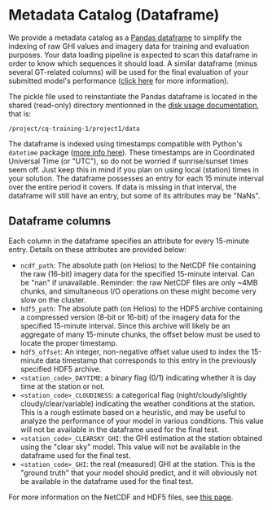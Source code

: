 # Metadata Catalog (Dataframe)

We provide a metadata catalog as a [Pandas dataframe](https://pandas.pydata.org/pandas-docs/stable/reference/api/pandas.DataFrame.html)
to simplify the indexing of raw GHI values and imagery data for training and evaluation purposes. Your
data loading pipeline is expected to scan this dataframe in order to know which sequences it should load.
A similar dataframe (minus several GT-related columns) will be used for the final evaluation of your
submitted model's performance ([click here](evaluation.md) for more information).

The pickle file used to reinstantiate the Pandas dataframe is located in the shared (read-only) directory
mentionned in the [disk usage documentation](../../disk-usage.md), that is:
```
/project/cq-training-1/project1/data
```

The dataframe is indexed using timestamps compatible with Python's ``datetime`` package ([more
info here](https://docs.python.org/3/library/datetime.html)). These timestamps are in Coordinated
Universal Time (or "UTC"), so do not be worried if sunrise/sunset times seem off. Just keep
this in mind if you plan on using local (station) times in your solution. The dataframe possesses
an entry for each 15 minute interval over the entire period it covers. If data is missing in that
interval, the dataframe will still have an entry, but some of its attributes may be "NaNs".

## Dataframe columns

Each column in the dataframe specifies an attribute for every 15-minute entry. Details on these attributes
are provided below:

 - ``ncdf_path``: The absolute path (on Helios) to the NetCDF file containing the raw (16-bit) imagery data
   for the specified 15-minute interval. Can be "nan" if unavailable. Reminder: the raw NetCDF files are
   only ~4MB chunks, and simultaneous I/O operations on these might become very slow on the cluster.
 - ``hdf5_path``: The absolute path (on Helios) to the HDF5 archive containing a compressed version (8-bit
   or 16-bit) of the imagery data for the specified 15-minute interval. Since this archive will likely
   be an aggregate of many 15-minute chunks, the offset below must be used to locate the proper timestamp.
 - ``hdf5_offset``: An integer, non-negative offset value used to index the 15-minute data timestamp that 
   corresponds to this entry in the previously specified HDF5 archive.
 - ``<station_code>_DAYTIME``: a binary flag (0/1) indicating whether it is day time at the station or not.
 - ``<station_code>_CLOUDINESS``: a categorical flag (night/cloudy/slightly cloudy/clear/variable) indicating
   the weather conditions at the station. This is a rough estimate based on a heuristic, and may be useful
   to analyze the performance of your model in various conditions. This value will not be available in the
   dataframe used for the final test.
 - ``<station_code>_CLEARSKY_GHI``: the GHI estimation at the station obtained using the "clear sky" model.
   This value will not be available in the dataframe used for the final test.
 - ``<station_code>_GHI``: the real (measured) GHI at the station. This is the "ground truth" that your
   model should predict, and it will obviously not be available in the dataframe used for the final test.

For more information on the NetCDF and HDF5 files, see [this page](datasources.md).
